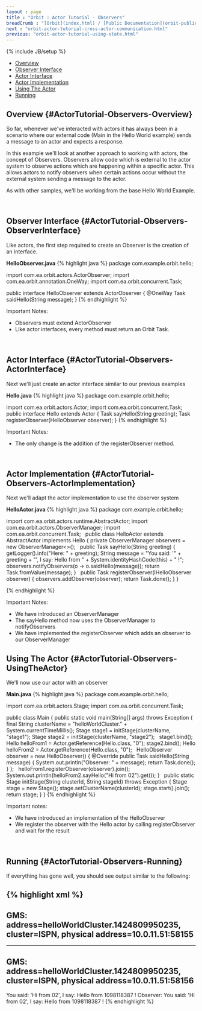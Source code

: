 ```yaml
---
layout : page
title : "Orbit : Actor Tutorial - Observers"
breadCrumb : "[Orbit](index.html) / [Public Documentation](orbit-public-documentation.html) / [Actors](orbit-actors.html) / [Actor Tutorials](orbit-actor-tutorials.html)"
next : "orbit-actor-tutorial-cross-actor-communication.html"
previous: "orbit-actor-tutorial-using-state.html"
---
```

{% include JB/setup %}



-  [Overview](#ActorTutorial-Observers-Overview)
-  [Observer Interface](#ActorTutorial-Observers-ObserverInterface)
-  [Actor Interface](#ActorTutorial-Observers-ActorInterface)
-  [Actor Implementation](#ActorTutorial-Observers-ActorImplementation)
-  [Using The Actor](#ActorTutorial-Observers-UsingTheActor)
-  [Running](#ActorTutorial-Observers-Running)



Overview {#ActorTutorial-Observers-Overview}
----------


So far, whenever we've interacted with actors it has always been in a scenario where our external code (Main in the Hello World example) sends a message to an actor and expects a response.


In this example we'll look at another approach to working with actors, the concept of Observers. Observers allow code which is external to the actor system to observe actions which are happening within a specific actor. This allows actors to notify observers when certain actions occur without the external system sending a message to the actor.


As with other samples, we'll be working from the base Hello World Example.


 


Observer Interface {#ActorTutorial-Observers-ObserverInterface}
----------


Like actors, the first step required to create an Observer is the creation of an interface.

**HelloObserver.java** 
{% highlight java %}
package com.example.orbit.hello;

import com.ea.orbit.actors.ActorObserver;
import com.ea.orbit.annotation.OneWay;
import com.ea.orbit.concurrent.Task;

public interface HelloObserver extends ActorObserver
{
    @OneWay
    Task saidHello(String message);
}
{% endhighlight %}

Important Notes:


-  Observers must extend ActorObserver
-  Like actor interfaces, every method must return an Orbit Task.

 


Actor Interface {#ActorTutorial-Observers-ActorInterface}
----------


Next we'll just create an actor interface similar to our previous examples

**Hello.java** 
{% highlight java %}
package com.example.orbit.hello;

import com.ea.orbit.actors.Actor;
import com.ea.orbit.concurrent.Task;
 
public interface Hello extends Actor
{
    Task<String> sayHello(String greeting);
    Task registerObserver(HelloObserver observer);
}
{% endhighlight %}

Important Notes:


-  The only change is the addition of the registerObserver method.

 


Actor Implementation {#ActorTutorial-Observers-ActorImplementation}
----------


Next we'll adapt the actor implementation to use the observer system

**HelloActor.java** 
{% highlight java %}
package com.example.orbit.hello;

import com.ea.orbit.actors.runtime.AbstractActor;
import com.ea.orbit.actors.ObserverManager;
import com.ea.orbit.concurrent.Task;
 
public class HelloActor extends AbstractActor implements Hello
{
	private ObserverManager<HelloObserver> observers = new ObserverManager<>();
 
    public Task<String> sayHello(String greeting)
    {
        getLogger().info("Here: " + greeting);
        String message = "You said: '" + greeting + "', I say: Hello from " + System.identityHashCode(this) + " !";
        observers.notifyObservers(o -> o.saidHello(message));
        return Task.fromValue(message);
    }
 
    public Task registerObserver(IHelloObserver observer)
    {
        observers.addObserver(observer);
        return Task.done();
    }
}

{% endhighlight %}

Important Notes:


-  We have introduced an ObserverManager
-  The sayHello method now uses the ObserverManager to notifyObservers
-  We have implemented the registerObserver which adds an observer to our ObserverManager

Using The Actor {#ActorTutorial-Observers-UsingTheActor}
----------


We'll now use our actor with an observer

**Main.java** 
{% highlight java %}
package com.example.orbit.hello;

import com.ea.orbit.actors.Stage;
import com.ea.orbit.concurrent.Task;

public class Main
{
    public static void main(String[] args) throws Exception
    {
        final String clusterName = "helloWorldCluster." + System.currentTimeMillis();
        Stage stage1 = initStage(clusterName, "stage1");
        Stage stage2 = initStage(clusterName, "stage2");
 
        stage1.bind();
        Hello helloFrom1 = Actor.getReference(Hello.class, "0");
        stage2.bind();
        Hello helloFrom2 = Actor.getReference(Hello.class, "0");
 
        HelloObserver observer = new HelloObserver()
        {
            @Override
            public Task saidHello(String message)
            {
                System.out.println("Observer: " + message);
                return Task.done();
            }
        };
 
        helloFrom1.registerObserver(observer).join();
        System.out.println(helloFrom2.sayHello("Hi from 02").get());
    }
 
    public static Stage initStage(String clusterId, String stageId) throws Exception
    {
        Stage stage = new Stage();
        stage.setClusterName(clusterId);
        stage.start().join();
        return stage;
    }
}
{% endhighlight %}

Important notes:


-  We have introduced an implementation of the HelloObserver
-  We register the observer with the Hello actor by calling registerObserver and wait for the result

 


Running {#ActorTutorial-Observers-Running}
----------


If everything has gone well, you should see output similar to the following:


{% highlight xml %}
-------------------------------------------------------------------
GMS: address=helloWorldCluster.1424809950235, cluster=ISPN, physical address=10.0.11.51:58155
-------------------------------------------------------------------
-------------------------------------------------------------------
GMS: address=helloWorldCluster.1424809950235, cluster=ISPN, physical address=10.0.11.51:58156
-------------------------------------------------------------------
You said: 'Hi from 02', I say: Hello from 1098118387 !
Observer: You said: 'Hi from 02', I say: Hello from 1098118387 !
{% endhighlight %}
